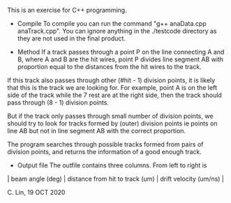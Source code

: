This is an exercise for C++ programming.

 - Compile
To compile you can run the command "g++ anaData.cpp anaTrack.cpp". You can ignore anything
in the ./testcode directory as they are not used in the final product.

 - Method
If a track passes through a point P on the line connecting A and B, where A and B 
are the hit wires, point P divides line segment AB with proportion equal to the distances
from the hit wires to the track.

If this track also passes through other (#hit - 1) division points, it is likely that
this is the track we are looking for. For example, point A is on the left side of the 
track while the 7 rest are at the right side, then the track should pass through (8 - 1)
division points.

But if the track only passes through small number of division points, we should try to 
look for tracks formed by (outer) division points ie points on line AB but not in line 
segment AB with the correct proportion.

The program searches through possible tracks formed from pairs of division points, and
returns the information of a good enough track.

 - Output file
The outfile contains three columns. From left to right is

 | beam angle (deg) | distance from hit to track (um) | drift velocity (um/ns) |

C. Lin, 19 OCT 2020